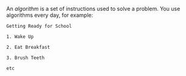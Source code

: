An _algorithm_ is a set of instructions used to solve a problem.  You use algorithms every day, for example:

`Getting Ready for School`

`1. Wake Up`

`2. Eat Breakfast`

`3. Brush Teeth`

`etc` 